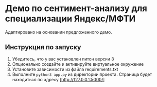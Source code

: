 # Демо по сентимент-анализу для специализации Яндекс/МФТИ
Адаптировано на основании предложенного демо.

## Инструкция по запуску
1. Убедитесь, что у вас установлен питон версии 3
2. Опционально создайте и активируйте виртуальное окружение
3. Установите зависимости из файла requirements.txt
4. Выполните `python3 app.py` из директории проекта. Страница будет находиться по адресу [http://127.0.0.1:5000/]

